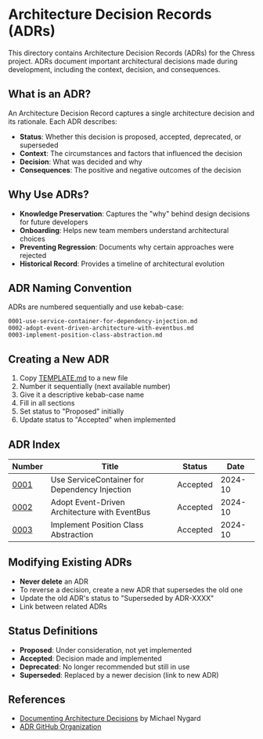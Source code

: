 # Architecture Decision Records (ADRs)

This directory contains Architecture Decision Records (ADRs) for the Chress project. ADRs document important architectural decisions made during development, including the context, decision, and consequences.

## What is an ADR?

An Architecture Decision Record captures a single architecture decision and its rationale. Each ADR describes:

- **Status**: Whether this decision is proposed, accepted, deprecated, or superseded
- **Context**: The circumstances and factors that influenced the decision
- **Decision**: What was decided and why
- **Consequences**: The positive and negative outcomes of the decision

## Why Use ADRs?

- **Knowledge Preservation**: Captures the "why" behind design decisions for future developers
- **Onboarding**: Helps new team members understand architectural choices
- **Preventing Regression**: Documents why certain approaches were rejected
- **Historical Record**: Provides a timeline of architectural evolution

## ADR Naming Convention

ADRs are numbered sequentially and use kebab-case:

```
0001-use-service-container-for-dependency-injection.md
0002-adopt-event-driven-architecture-with-eventbus.md
0003-implement-position-class-abstraction.md
```

## Creating a New ADR

1. Copy [TEMPLATE.md](TEMPLATE.md) to a new file
2. Number it sequentially (next available number)
3. Give it a descriptive kebab-case name
4. Fill in all sections
5. Set status to "Proposed" initially
6. Update status to "Accepted" when implemented

## ADR Index

| Number | Title | Status | Date |
|--------|-------|--------|------|
| [0001](0001-use-service-container-for-dependency-injection.md) | Use ServiceContainer for Dependency Injection | Accepted | 2024-10 |
| [0002](0002-adopt-event-driven-architecture-with-eventbus.md) | Adopt Event-Driven Architecture with EventBus | Accepted | 2024-10 |
| [0003](0003-implement-position-class-abstraction.md) | Implement Position Class Abstraction | Accepted | 2024-10 |

## Modifying Existing ADRs

- **Never delete** an ADR
- To reverse a decision, create a new ADR that supersedes the old one
- Update the old ADR's status to "Superseded by ADR-XXXX"
- Link between related ADRs

## Status Definitions

- **Proposed**: Under consideration, not yet implemented
- **Accepted**: Decision made and implemented
- **Deprecated**: No longer recommended but still in use
- **Superseded**: Replaced by a newer decision (link to new ADR)

## References

- [Documenting Architecture Decisions](https://cognitect.com/blog/2011/11/15/documenting-architecture-decisions) by Michael Nygard
- [ADR GitHub Organization](https://adr.github.io/)
